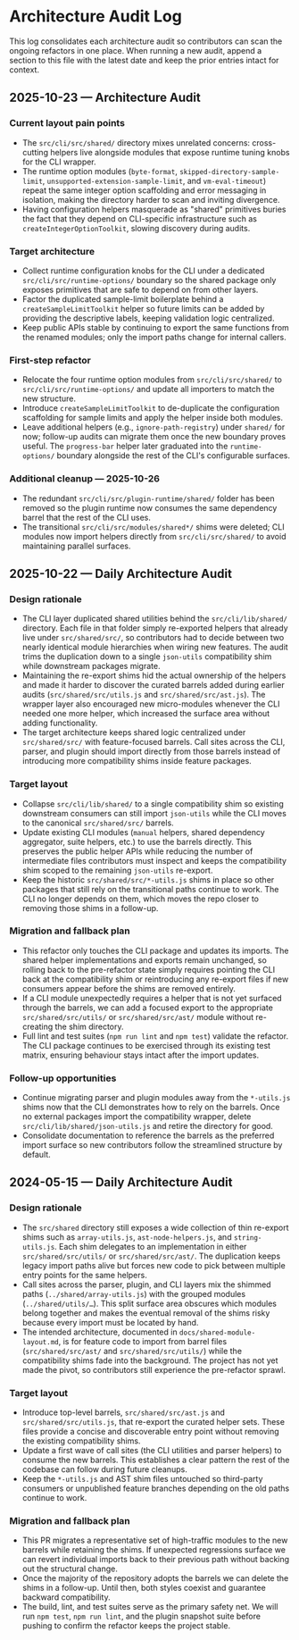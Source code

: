 # Architecture Audit Log

This log consolidates each architecture audit so contributors can scan the
ongoing refactors in one place. When running a new audit, append a section to
this file with the latest date and keep the prior entries intact for context.

## 2025-10-23 — Architecture Audit

### Current layout pain points

- The `src/cli/src/shared/` directory mixes unrelated concerns: cross-cutting
  helpers live alongside modules that expose runtime tuning knobs for the CLI
  wrapper.
- The runtime option modules (`byte-format`, `skipped-directory-sample-limit`,
  `unsupported-extension-sample-limit`, and `vm-eval-timeout`) repeat the same
  integer option scaffolding and error messaging in isolation, making the
  directory harder to scan and inviting divergence.
- Having configuration helpers masquerade as "shared" primitives buries the fact
  that they depend on CLI-specific infrastructure such as
  `createIntegerOptionToolkit`, slowing discovery during audits.

### Target architecture

- Collect runtime configuration knobs for the CLI under a dedicated
  `src/cli/src/runtime-options/` boundary so the shared package only exposes
  primitives that are safe to depend on from other layers.
- Factor the duplicated sample-limit boilerplate behind a
  `createSampleLimitToolkit` helper so future limits can be added by providing
  the descriptive labels, keeping validation logic centralized.
- Keep public APIs stable by continuing to export the same functions from the
  renamed modules; only the import paths change for internal callers.

### First-step refactor

- Relocate the four runtime option modules from `src/cli/src/shared/` to
  `src/cli/src/runtime-options/` and update all importers to match the new
  structure.
- Introduce `createSampleLimitToolkit` to de-duplicate the configuration
  scaffolding for sample limits and apply the helper inside both modules.
- Leave additional helpers (e.g., `ignore-path-registry`) under `shared/` for
  now; follow-up audits can migrate them once the new boundary proves useful.
  The `progress-bar` helper later graduated into the `runtime-options/` boundary
  alongside the rest of the CLI's configurable surfaces.

### Additional cleanup — 2025-10-26

- The redundant `src/cli/src/plugin-runtime/shared/` folder has been removed so
  the plugin runtime now consumes the same dependency barrel that the rest of the
  CLI uses.
- The transitional `src/cli/src/modules/shared*/` shims were deleted; CLI
  modules now import helpers directly from `src/cli/src/shared/` to avoid
  maintaining parallel surfaces.

## 2025-10-22 — Daily Architecture Audit

### Design rationale

- The CLI layer duplicated shared utilities behind the `src/cli/lib/shared/`
  directory. Each file in that folder simply re-exported helpers that already
  live under `src/shared/src/`, so contributors had to decide between two nearly
  identical module hierarchies when wiring new features. The audit trims the
  duplication down to a single `json-utils` compatibility shim while downstream
  packages migrate.
- Maintaining the re-export shims hid the actual ownership of the helpers and
  made it harder to discover the curated barrels added during earlier audits
  (`src/shared/src/utils.js` and `src/shared/src/ast.js`). The wrapper layer also
  encouraged new micro-modules whenever the CLI needed one more helper, which
  increased the surface area without adding functionality.
- The target architecture keeps shared logic centralized under
  `src/shared/src/` with feature-focused barrels. Call sites across the CLI,
  parser, and plugin should import directly from those barrels instead of
  introducing more compatibility shims inside feature packages.

### Target layout

- Collapse `src/cli/lib/shared/` to a single compatibility shim so existing
  downstream consumers can still import `json-utils` while the CLI moves to the
  canonical `src/shared/src/` barrels.
- Update existing CLI modules (`manual` helpers, shared dependency aggregator,
  suite helpers, etc.) to use the barrels directly. This preserves the public
  helper APIs while reducing the number of intermediate files contributors must
  inspect and keeps the compatibility shim scoped to the remaining
  `json-utils` re-export.
- Keep the historic `src/shared/src/*-utils.js` shims in place so other packages
  that still rely on the transitional paths continue to work. The CLI no longer
  depends on them, which moves the repo closer to removing those shims in a
  follow-up.

### Migration and fallback plan

- This refactor only touches the CLI package and updates its imports. The shared
  helper implementations and exports remain unchanged, so rolling back to the
  pre-refactor state simply requires pointing the CLI back at the compatibility
  shim or reintroducing any re-export files if new consumers appear before the
  shims are removed entirely.
- If a CLI module unexpectedly requires a helper that is not yet surfaced
  through the barrels, we can add a focused export to the appropriate
  `src/shared/src/utils/` or `src/shared/src/ast/` module without re-creating the
  shim directory.
- Full lint and test suites (`npm run lint` and `npm test`) validate the
  refactor. The CLI package continues to be exercised through its existing test
  matrix, ensuring behaviour stays intact after the import updates.

### Follow-up opportunities

- Continue migrating parser and plugin modules away from the `*-utils.js`
  shims now that the CLI demonstrates how to rely on the barrels. Once no
  external packages import the compatibility wrapper, delete
  `src/cli/lib/shared/json-utils.js` and retire the directory for good.
- Consolidate documentation to reference the barrels as the preferred import
  surface so new contributors follow the streamlined structure by default.

## 2024-05-15 — Daily Architecture Audit

### Design rationale

- The `src/shared` directory still exposes a wide collection of thin re-export
  shims such as `array-utils.js`, `ast-node-helpers.js`, and `string-utils.js`.
  Each shim delegates to an implementation in either `src/shared/src/utils/` or
  `src/shared/src/ast/`. The duplication keeps legacy import paths alive but
  forces new code to pick between multiple entry points for the same helpers.
- Call sites across the parser, plugin, and CLI layers mix the shimmed paths
  (`../shared/array-utils.js`) with the grouped modules (`../shared/utils/…`).
  This split surface area obscures which modules belong together and makes the
  eventual removal of the shims risky because every import must be located by
  hand.
- The intended architecture, documented in `docs/shared-module-layout.md`, is
  for feature code to import from barrel files (`src/shared/src/ast/` and
  `src/shared/src/utils/`) while the compatibility shims fade into the
  background. The project has not yet made the pivot, so contributors still
  experience the pre-refactor sprawl.

### Target layout

- Introduce top-level barrels, `src/shared/src/ast.js` and `src/shared/src/utils.js`,
  that re-export the curated helper sets. These files provide a concise and
  discoverable entry point without removing the existing compatibility shims.
- Update a first wave of call sites (the CLI utilities and parser helpers) to
  consume the new barrels. This establishes a clear pattern the rest of the
  codebase can follow during future cleanups.
- Keep the `*-utils.js` and AST shim files untouched so third-party consumers or
  unpublished feature branches depending on the old paths continue to work.

### Migration and fallback plan

- This PR migrates a representative set of high-traffic modules to the new
  barrels while retaining the shims. If unexpected regressions surface we can
  revert individual imports back to their previous path without backing out the
  structural change.
- Once the majority of the repository adopts the barrels we can delete the
  shims in a follow-up. Until then, both styles coexist and guarantee backward
  compatibility.
- The build, lint, and test suites serve as the primary safety net. We will run
  `npm test`, `npm run lint`, and the plugin snapshot suite before pushing to
  confirm the refactor keeps the project stable.
